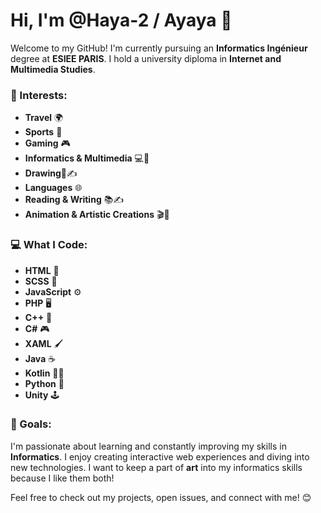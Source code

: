 # Hi, I'm @Haya-2 / Ayaya 👋

Welcome to my GitHub! 
I'm currently pursuing an **Informatics Ingénieur** degree at **ESIEE PARIS**. I hold a university diploma in **Internet and Multimedia Studies**. 

### 🚀 Interests:
- **Travel** 🌍
- **Sports** 🏀
- **Gaming** 🎮
- **Informatics & Multimedia** 💻🎨
- **Drawing**🎨✍️
- **Languages** 🌐
- **Reading & Writing** 📚✍️
- **Animation & Artistic Creations** 🎬🎨

### 💻 What I Code:
- **HTML** 📄
- **SCSS** 🎨
- **JavaScript** ⚙️
- **PHP** 🖥️
- **C++** 🔧
- **C#** 🎮
- **XAML** 🖌️
- **Java** ☕
- **Kotlin** 🦸‍♂️
- **Python** 🐍
- **Unity** 🕹️

### 🎯 Goals:
I'm passionate about learning and constantly improving my skills in **Informatics**. 
I enjoy creating interactive web experiences and diving into new technologies.
I want to keep a part of **art** into my informatics skills because I like them both!

Feel free to check out my projects, open issues, and connect with me! 😊
